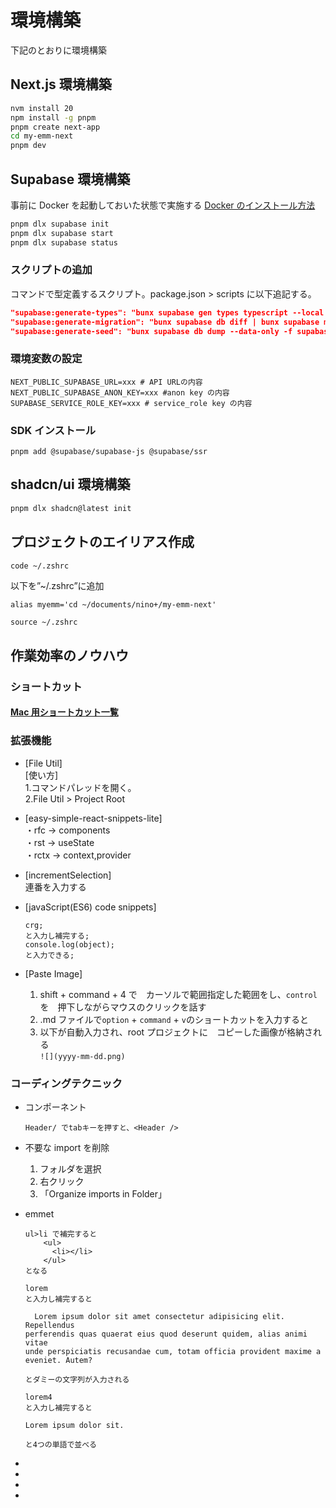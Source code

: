 # 環境構築

下記のとおりに環境構築

## Next.js 環境構築

```bash
nvm install 20
npm install -g pnpm
pnpm create next-app
cd my-emm-next
pnpm dev

```

## Supabase 環境構築

事前に Docker を起動しておいた状態で実施する
[Docker のインストール方法](https://docs.docker.com/desktop/install/mac-install/)

```bash
pnpm dlx supabase init
pnpm dlx supabase start
pnpm dlx supabase status

```

### スクリプトの追加

コマンドで型定義するスクリプト。package.json > scripts に以下追記する。

```json
"supabase:generate-types": "bunx supabase gen types typescript --local --schema public > types/database.ts",
"supabase:generate-migration": "bunx supabase db diff | bunx supabase migration new",
"supabase:generate-seed": "bunx supabase db dump --data-only -f supabase/seed.sql",
```

### 環境変数の設定

```.env.local
NEXT_PUBLIC_SUPABASE_URL=xxx # API URLの内容
NEXT_PUBLIC_SUPABASE_ANON_KEY=xxx #anon key の内容
SUPABASE_SERVICE_ROLE_KEY=xxx # service_role key の内容
```

### SDK インストール

```ターミナル
pnpm add @supabase/supabase-js @supabase/ssr
```

## shadcn/ui 環境構築

```bash
pnpm dlx shadcn@latest init

```

## プロジェクトのエイリアス作成

```zsh
code ~/.zshrc

```

以下を”~/.zshrc”に追加

```~/.zshrc
alias myemm='cd ~/documents/nino+/my-emm-next'
```

```ターミナル
source ~/.zshrc
```

## 作業効率のノウハウ

### ショートカット

#### [Mac 用ショートカット一覧](https://docs.google.com/spreadsheets/d/1zKk4zaU1L6mmGpnip2eSw88ZPL3Mfc0fDPCmJalTmEk/edit?usp=sharing)

### 拡張機能

- [File Util]  
  [使い方]  
  1.コマンドパレッドを開く。  
  2.File Util > Project Root
- [easy-simple-react-snippets-lite]  
  ・rfc -> components  
  ・rst -> useState  
  ・rctx -> context,provider
- [incrementSelection]  
   連番を入力する
- [javaScript(ES6) code snippets]

  ```tsx
  crg;
  と入力し補完する;
  console.log(object);
  と入力できる;
  ```

- [Paste Image]
  1. shift + command + 4 で　カーソルで範囲指定した範囲をし、`control` を　押下しながらマウスのクリックを話す
  2. .md ファイルで`option` + `command` + `v`のショートカットを入力すると
  3. 以下が自動入力され、root プロジェクトに　コピーした画像が格納される  
     `![](yyyy-mm-dd.png)`

### コーディングテクニック

- コンポーネント

  ```tsx
  Header/ でtabキーを押すと、<Header />
  ```

- 不要な import を削除
  1. フォルダを選択
  2. 右クリック
  3. 「Organize imports in Folder」
- emmet

  ```tsx
  ul>li で補完すると
      <ul>
        <li></li>
      </ul>
  となる
  ```

  ```tsx
  lorem
  と入力し補完すると

    Lorem ipsum dolor sit amet consectetur adipisicing elit. Repellendus
  perferendis quas quaerat eius quod deserunt quidem, alias animi vitae
  unde perspiciatis recusandae cum, totam officia provident maxime a
  eveniet. Autem?

  とダミーの文字列が入力される

  lorem4
  と入力し補完すると

  Lorem ipsum dolor sit.

  と4つの単語で並べる
  ```

-
-
-
-
